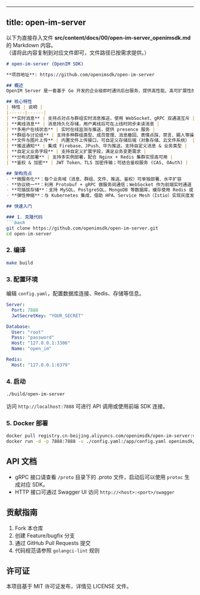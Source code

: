
---
title: open-im-server
---

以下为直接存入文件 **src/content/docs/00/open-im-server_openimsdk.md** 的 Markdown 内容。  
（请将此内容复制到对应文件即可，文件路径已按需求提供。）

```markdown
# open-im-server (OpenIM SDK)

**项目地址**: https://github.com/openimsdk/open-im-server

## 概述
OpenIM Server 是一套基于 Go 开发的企业级即时通讯后台服务，提供高性能、高可扩展性的聊天、群组、文件、推送、离线消息等核心业务能力。它以“轻量、可插拔、可扩展”为设计理念，支持多协议（WebSocket、gRPC）接入，便于快速构建跨终端通信应用。

## 核心特性
| 特性 | 说明 |
|------|------|
| **实时消息** | 支持点对点与群组实时消息推送，使用 WebSocket、gRPC 双通道互斥 |
| **离线消息** | 消息持久化存储，用户离线后可在上线时同步未读消息 |
| **多用户在线状态** | 实时在线监测与推送，提供 presence 服务 |
| **群组与讨论组** | 支持多种群组类型、成员管理、消息撤回、表情点踩、禁言、踢人等操作 |
| **文件与图片上传** | 内置文件上传接口，可自定义存储后端（对象存储、云文件系统） |
| **推送通知** | 集成 Firebase、JPush、华为推送，支持自定义消息 & 业务类型 |
| **自定义业务字段** | 支持自定义扩展字段，满足业务变更需求 |
| **分布式部署** | 支持多实例部署，配合 Nginx + Redis 集群实现高可用 |
| **鉴权 & 加密** | JWT Token、TLS 加密传输；可结合鉴权服务 (CAS, OAuth) |

## 架构亮点
- **微服务化**：每个业务域（消息、群组、文件、推送、鉴权）可单独部署、水平扩容  
- **协议统一**：利用 Protobuf + gRPC 做服务间通信；WebSocket 作为前端实时通道  
- **可插拔存储**：支持 MySQL、PostgreSQL、MongoDB 等数据库，缓存使用 Redis 或 Memorystore  
- **弹性伸缩**：与 Kubernetes 集成，借助 HPA、Service Mesh（Istio）实现灰度发布与弹性伸缩  

## 快速入门

### 1. 克隆代码
```bash
git clone https://github.com/openimsdk/open-im-server.git
cd open-im-server
```

### 2. 编译
```bash
make build
```

### 3. 配置环境
编辑 `config.yaml`，配置数据库连接、Redis、存储等信息。

```yaml
Server:
  Port: 7888
  JwtSecretKey: "YOUR_SECRET"

Database:
  User: "root"
  Pass: "password"
  Host: "127.0.0.1:3306"
  Name: "open_im"

Redis:
  Host: "127.0.0.1:6379"
```

### 4. 启动
```bash
./build/open-im-server
```

访问 `http://localhost:7888` 可进行 API 调用或使用前端 SDK 连接。

### 5. Docker 部署
```bash
docker pull registry.cn-beijing.aliyuncs.com/openimsdk/open-im-server:v1.0
docker run -d -p 7888:7888 -v ./config.yaml:/app/config.yaml openimsdk/open-im-server:v1.0
```

## API 文档
- gRPC 接口请查看 `/proto` 目录下的 .proto 文件，启动后可以使用 `protoc` 生成对应 SDK。
- HTTP 接口可通过 Swagger UI 访问 `http://<host>:<port>/swagger`

## 贡献指南
1. Fork 本仓库  
2. 创建 Feature/bugfix 分支  
3. 通过 GitHub Pull Requests 提交
4. 代码规范请参照 `golangci-lint` 规则

## 许可证
本项目基于 MIT 许可证发布，详情见 LICENSE 文件。

``` 
